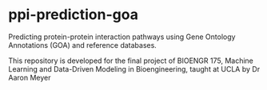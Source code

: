 # ppi-prediction-goa
Predicting protein-protein interaction pathways using Gene Ontology Annotations (GOA) and reference databases.

This repository is developed for the final project of BIOENGR 175, Machine Learning and Data-Driven Modeling in Bioengineering, taught at UCLA by Dr Aaron Meyer
